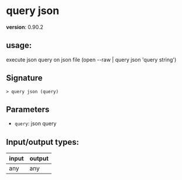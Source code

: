 # query json

**version**: 0.90.2

## **usage**:

execute json query on json file (open --raw <file> | query json 'query string')

## Signature

`> query json (query)`

## Parameters

- `query`: json query

## Input/output types:

| input | output |
| ----- | ------ |
| any   | any    |
